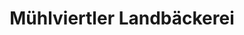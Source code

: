 ---
title: "Mühlviertler Landbäckerei"
url: /linz/muehlviertler-landbaeckerei-stahlstrasse/
shop: Bäckerei
---